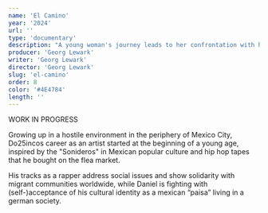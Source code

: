 ```yaml
---
name: 'El Camino'
year: '2024'
url: ''
type: 'documentary'
description: "A young woman's journey leads to her confrontation with her roots and acceptance of her hybrid identity."
producer: 'Georg Lewark'
writer: 'Georg Lewark'
director: 'Georg Lewark'
slug: 'el-camino'
order: 8
color: '#4E4784'
length: ''
---
```


<script>
  import ExternalLink from '$lib/components/Link/ExternalLink.svelte';
  import Link from '$lib/components/Link/Link.svelte';  
</script>

WORK IN PROGRESS

Growing up in a hostile environment in the periphery of Mexico City, Do25incos career as an artist started at the beginning of a young age, inspired by the "Sonideros" in Mexican popular culture and hip hop tapes that he bought on the flea market.

His tracks as a rapper address social issues and show solidarity with migrant communities worldwide, while Daniel is fighting with (self-)acceptance of his cultural identity as a mexican “paisa” living in a german society.
